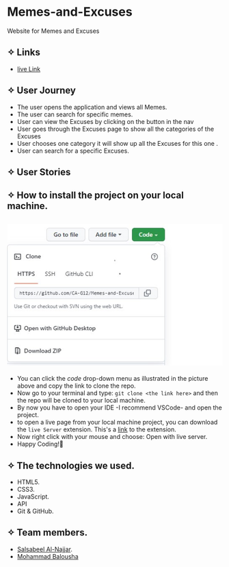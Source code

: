 # Memes-and-Excuses
 Website for Memes and Excuses 

## ✧ Links
- [ live Link ]("")

## ✧ User Journey
- The user opens the application and views all Memes.
- The user can search for specific memes.
- User can view the Excuses by clicking on the button in the nav
- User goes through the Excuses page to show all the categories of the Excuses 
- User chooses one category it will show up all the Excuses for this one .
- User can search for a specific Excuses.

## ✧ User Stories


## ✧ How to install the project on your local machine.

## ![Memes-and-Excuses](./images/clone.jpg)

- You can click the _code_ drop-down menu as illustrated in the picture above and copy the link to clone the repo.
- Now go to your terminal and type: `git clone <the link here>` and then the repo will be cloned to your local machine.
- By now you have to open your IDE -I recommend VSCode- and open the project.
- to open a live page from your local machine project, you can download the `live Server` extension. This's a [link](https://marketplace.visualstudio.com/items?itemName=ritwickdey.LiveServer) to the extension.
- Now right click with your mouse and choose: Open with live server.
- Happy Coding!🤞

## ✧ The technologies we used.

- HTML5.
- CSS3.
- JavaScript.
- API
- Git & GitHub.
## ✧ Team members.

- [Salsabeel Al-Najjar](https://github.com/salsabeelomar).
- [Mohammad Balousha](https://github.com/MohammedOmar123)

